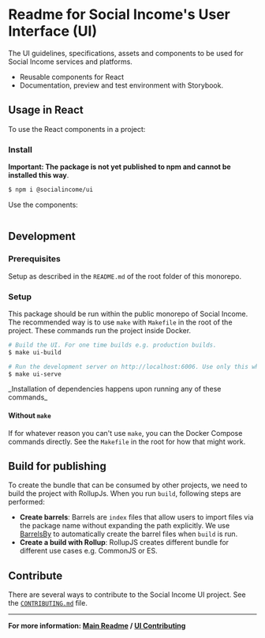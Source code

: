 # Readme for Social Income's User Interface (UI)

The UI guidelines, specifications, assets and components to be used for
Social Income services and platforms.

- Reusable components for React
- Documentation, preview and test environment with Storybook.

## Usage in React

To use the React components in a project:

### Install

**Important: The package is not yet published to npm and cannot be
installed this way**.

```sh
$ npm i @socialincome/ui
```

Use the components:

```tsx

```

## Development

### Prerequisites

Setup as described in the `README.md` of the root folder of this
monorepo.

### Setup

This package should be run within the public monorepo of Social Income.
The recommended way is to use `make` with `Makefile` in the root of the
project. These commands run the project inside Docker.

```sh
# Build the UI. For one time builds e.g. production builds.
$ make ui-build

# Run the development server on http://localhost:6006. Use only this while developing for the UI.
$ make ui-serve
```

\_Installation of dependencies happens upon running any of these
commands\_

#### Without `make`

If for whatever reason you can't use `make`, you can the Docker Compose
commands directly. See the `Makefile` in the root for how that might
work.

## Build for publishing

To create the bundle that can be consumed by other projects, we need to
build the project with RollupJs. When you run `build`, following steps
are performed:

- **Create barrels**: Barrels are `index` files that allow users to
  import files via the package name without expanding the path
  explicitly. We use
  [BarrelsBy](https://github.com/bencoveney/barrelsby) to automatically
  create the barrel files when `build` is run.
- **Create a build with Rollup**: RollupJS creates different bundle for
  different use cases e.g. CommonJS or ES.

## Contribute

There are several ways to contribute to the Social Income UI project.
See the [`CONTRIBUTING.md`](/CONTRIBUTING.md) file.

---

**For more information: [Main Readme](/README.md) /
[UI Contributing](/ui/README.md)**
